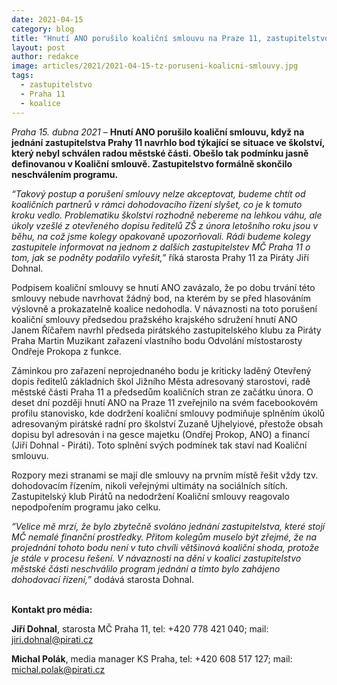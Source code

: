 ```yaml
---
date: 2021-04-15
category: blog
title: "Hnutí ANO porušilo koaliční smlouvu na Praze 11, zastupitelstvo skončilo neschválením programu"
layout: post
author: redakce
image: articles/2021/2021-04-15-tz-poruseni-koalicni-smlouvy.jpg
tags: 
  - zastupitelstvo
  - Praha 11
  - koalice
---
```


*Praha 15. dubna 2021* – **Hnutí ANO porušilo koaliční smlouvu, když na jednání zastupitelstva Prahy 11 navrhlo bod týkající se situace ve školství, který nebyl schválen radou městské části. Obešlo tak podmínku jasně definovanou v Koaliční smlouvě. Zastupitelstvo formálně skončilo neschválením programu.**

*“Takový postup a porušení smlouvy nelze akceptovat, budeme chtít od koaličních partnerů v rámci dohodovacího řízení slyšet, co je k tomuto kroku vedlo. Problematiku školství rozhodně nebereme na lehkou váhu, ale úkoly vzešlé z otevřeného dopisu ředitelů ZŠ z února letošního roku jsou v běhu, na což jsme kolegy opakovaně upozorňovali. Rádi budeme kolegy zastupitele informovat na jednom z dalších zastupitelstev MČ Praha 11 o tom, jak se podněty podařilo vyřešit,”* říká starosta Prahy 11 za Piráty Jiří Dohnal.

Podpisem koaliční smlouvy se hnutí ANO zavázalo, že po dobu trvání této smlouvy nebude navrhovat žádný bod, na kterém by se před hlasováním výslovně a prokazatelně koalice nedohodla. V návaznosti na toto porušení koaliční smlouvy předsedou pražského krajského sdružení hnutí ANO Janem Říčařem navrhl předseda pirátského zastupitelského klubu za Piráty Praha Martin Muzikant zařazení vlastního bodu Odvolání místostarosty Ondřeje Prokopa z funkce.

Záminkou pro zařazení neprojednaného bodu je kriticky laděný Otevřený dopis ředitelů základních škol Jižního Města adresovaný starostovi, radě městské části Praha 11 a předsedům koaličních stran ze začátku února. O deset dní později hnutí ANO na Praze 11 zveřejnilo na svém facebookovém profilu stanovisko, kde dodržení koaliční smlouvy podmiňuje splněním úkolů adresovaným pirátské radní pro školství Zuzaně Ujhelyiové, přestože obsah dopisu byl adresován i na gesce majetku (Ondřej Prokop, ANO) a financí (Jiří Dohnal - Piráti). Toto splnění svých podmínek tak staví nad Koaliční smlouvu.

Rozpory mezi stranami se mají dle smlouvy na prvním místě řešit vždy tzv. dohodovacím řízením, nikoli veřejnými ultimáty na sociálních sítích. Zastupitelský klub Pirátů na nedodržení Koaliční smlouvy reagovalo nepodpořením programu jako celku.

*“Velice mě mrzí, že bylo zbytečně svoláno jednání zastupitelstva, které stojí MČ nemalé finanční prostředky. Přitom kolegům muselo být zřejmé, že na projednání tohoto bodu není v tuto chvíli většinová koaliční shoda, protože je stále v procesu řešení. V návaznosti na dění v koalici zastupitelstvo městské části neschválilo program jednání a tímto bylo zahájeno dohodovací řízení,”* dodává starosta Dohnal. 
<br>
<br>

**Kontakt pro média:**

**Jiří Dohnal**, starosta MČ Praha 11, tel: +420 778 421 040; mail: jiri.dohnal@pirati.cz

**Michal Polák**, media manager KS Praha, tel: +420 608 517 127; mail: michal.polak@pirati.cz
